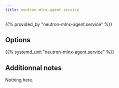 ```yaml
---
title: neutron-mlnx-agent.service
---
```


{{% provided_by "neutron-mlnx-agent.service" %}}

## Options

{{% systemd_unit "neutron-mlnx-agent.service" %}}

## Additionnal notes

Nothing here.